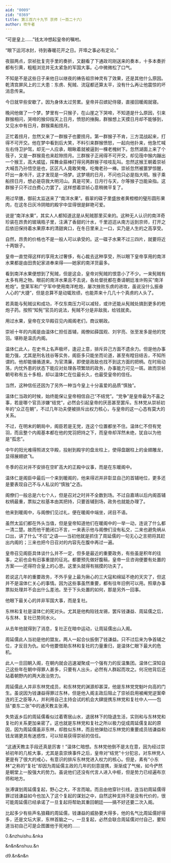 ```yaml
---
aid: "0009"
zid: "0369"
title: 第三百六十九节 京师（一百二十六）
author: 吹牛者
---
```


“可是皇上……”钱太冲想起皇帝的嘱咐。

“眼下运河冰封，待到春暖花开之日。开埠之事必有定论。”

夜鼓两点，崇祯批复完手里的奏折，又翻看了下通政司刚送来的奏本，十多本奏折都有引黄，粗粗浏览并无太紧急的军国大事。心中微微松了口气。

不知是不是这些日子来他日以继夜的祷告祖宗神灵有了效果，还是其他什么原因。乾清宫屏风上的三大患：东虏、髡贼、流寇都还算太平，没有什么再让他震惊的坏消息传来。

今日就早些安歇了。因为身体太过劳累。皇帝并召嫔妃侍寝，直接回暖阁就寝。

晚间他做了一个梦。梦里有一只猴子，在山崖之下哭啼，不知道是什么原因，引来群猴相问，哭啼的猴仰指天上日月，愤怒的捶胸，群猴想上天摸日月却不能够到，又见水中有日月，群猴乘船捞月。

正忙着捞月，忽然又来了一群猴子也要捞月。第一群猴子不肯，三方混战起来，打得不可开交。他在梦中看到后大笑，不料引来群猴愤怒，一起向他扑来，他急忙喊左右侍卫护驾，却无一人应承，眼瞅着就被逼到一棵老槐树下。忽然湖面上来了个筏子，又是一群猴竟也来趁隙捞月。三群猴子正闹得不可开交，却见筏中猴内蹦出一个猴王，高大威猛，挥舞金箍棒打得另两群猴子吱吱乱叫。忽然这猴王朝着崇祯大喊吾乃孙悟空是也，区区凡人竟敢笑俺，吃俺老孙一棒。崇祯忽然被噩梦惊醒，吓出一身冷汗，这才发现是一场梦。这梦境的日月，不问也只必是指大明。猴子乘船捞日月，想必是窃我大明河山。真是可笑，日月行与天，尔等猴子岂能染指。这群猴子只不过白费心力罢了。这样想着崇祯心意稍微平复了。

用过早膳，御前太监送来了“南洋水果”。翡翠的碟子里盛放者黄橙橙的璧形圆形果肉，在这冬日灰冷阴暗的殿宇中显得很是鲜艳可爱。

说是“南洋水果”，其实人人都知道这是从髡贼那里买来的。这种无人认识的南洋奇珍装在昂贵的玻璃瓶子里，注满了香甜的汁水，千里迢迢从南方运到京师，打开之后依旧保持着水果原本的清甜爽口，在冬日里来上一口，实乃是人生的之高享受。

自然，昂贵的价格也不是一般人可以承受的。这一碟子水果不过三四片，就要将近十两银子。

皇帝一直觉得这样的享用太过奢侈，有心裁去这种享受，所以眼下皇帝享用的南洋水果都是由田贵妃家进奉来得――她家的南洋货最多。

看到南洋水果便想到了髡贼，但是这会，皇帝对髡贼的恨意小了不少。一来髡贼有太多有用之物。眼前的南洋水果且不去说，各处督抚都在奏请朝廷准许购买“南洋枪炮”。登莱军和广宁军中使用南洋枪炮，屡次挫败东虏的进攻，虽说没什么振奋人心的“大捷”，但是总算不是动辄败绩，也能弄来十几几十个真虏的人头了。

若真能与髡贼议和成功，不仅东南压力可以减轻，或许还能从髡贼处搞到更多的枪炮子药。按照“知髡”官员的说法，髡贼不分是非敌我，给钱就卖。

用过水果，皇帝在文华殿召见内阁阁老们，商议朝政。

崇祯十年的内阁是由温体仁担任首辅，阁僚如薛国观、刘宇亮、张至发多是他的党羽。堪称是温氏内阁。

温体仁此人，在史书上名声极坏，逢迎上意，排斥异己方面不遗余力。但是他办事能力强，尤其是刑名钱谷等实务，阁臣多只能坐而论道，甚至有瞠目结舌，不知所谓的。他却能循循道来。为官清廉，即使是政敌也找不到这方面的把柄。在时局动荡，内忧外患的状态下能应对处理各项繁琐的政务，办事能力可见一斑。故而崇祯朝号称有五十多相，却以温体仁在位最长久，也最受皇帝的信任。

当然，这种信任还因为了另外一种当今皇上十分喜爱的品质“慎独”。

温体仁当政的时候，始终能保让皇帝相信自己“不结党”。“党争”是皇帝最为不喜之事，若是哪个官员涉嫌“结党”，必然会引起皇帝的厌恶甚至罢斥。东林党从崇祯初年的“众正在朝”，不过几年功夫便被排斥出权力核心，与皇帝的这一心态有莫大的关系。

不过，在明末的朝局中，阁臣若是无党，连这个位置都坐不住。温体仁不但有党羽，而且整个内阁基本都在他的党羽把持之下，而皇帝却浑然未绝，犹自以为他是“孤忠”。

中午的阳光难得照进文华殿，投射到殿宇的盘龙柱上，使得盘踞柱上的金翅雕龙，显得展翅欲飞。

冬季的召对并不安排在空旷高大的正殿中议事，而是在东暖阁中。

温体仁是阁臣中最后一个来到暖阁的，他来得迟并非彰显自己的首辅地位，更多还是要表现自己不与人私议的“慎独”之态。

阁僚们一般总是六七个人，但是召对之时并不全数到场。不过自嘉靖以后内阁首辅权柄最重，票拟之权基本由其把持，只要首辅到场，政务也就能办理了。

他来到暖阁中，与阁僚们见过礼，便在暖阁中端坐，闭目不语。

虽然太监们都在外头当值，但是皇帝知道他们在暖阁中的一举一动，连说了什么都一清二楚。故而他干脆闭口不言，一来表示他与阁僚们没有私交，二来也避免祸从口出，讲了什么“不应”之语――当初他就是抓住了周延儒的一句无心之言把将其赶出内阁的；三来也把今日召对的内容先在腹中再过一遍。

皇帝召见阁臣具体谈什么并不一定，但多是最近的重要政务，有些虽是积年的往事，之前也会有旧事重提的征兆。都要预先做好腹稿，皇帝一旦咨询便要有处置的方案――还得符合皇上的心思。这里头就得有揣摸的功夫了。

若说这几年的重要政务，不外乎皇上最为揪心的三大寇和绵延不绝的天灾了，但这并不是温体仁关心的事情。因为这些事虽然重要，都有往年旧例可以用。照章办事票拟处理并不会出什么差池。至于下头处置的如何，那是另外一回事。

他眼下最关心的并非军国大事，而是复社。

东林和复社是温体仁的死对头。尤其是他构陷钱龙锡，罢斥钱谦益、周延儒之后，与东林、复社已势同水火。

从去年他就得到了消息，复社正在暗中运动，让周延儒出山入阁。

周延儒此人当初是他的盟友。两人一起合伙扳倒了钱谦益。只不过后来为争首辅之位，才反目为仇。如今他要借助东林和复社的力量重归，是温体仁眼下最大的危机。

此人一旦回朝入阁，在朝内就会迅速凝聚成一个强有力的反温集团。温体仁深知自己这些年在朝中得罪人甚多，只要有人出头，必然有人群起而攻之。何况他背后还站着朝野内的两大政治势力。

周延儒此人并非东林党成员，和东林党的渊源却甚深，他是东林党党魁叶向高的门生。虽说因为钱谦益得罪过东林，但是他入阁主政后阻止了崇祯启用被阉党逆案牵连的王之臣等人，并利用自己主持会试的机会大肆提携东林党和复社中人――包括“娄东二张”中的通天教主张溥。

失势返乡后的周延儒看似过着寄居山水，退居林下的隐退生活，实则和与东林党和复社的关系更加亲密了。这也就是东林党和复社之所以极力促成周延儒复起的原因，因为周延儒虽非东林，却胜似东林，而且他弹劾过东林党的重要成员钱谦益和钱龙锡更具有迷惑性，可以轻易获得崇祯的信任。

“这通天教主手段还真是厉害！”温体仁暗想。东林党他倒不是太在意，因为经过崇祯初年的几桩大事，尤其是袁崇焕事件之后，皇帝对“结党”十分犯忌，对东林党人更是有了很大的戒心，有意识的排斥东林党进入权力的核心。但是，素有“小东林”之称的“复社”却因为周延儒主政的几年的刻意提携，渐渐成了气候，如今俨然是朝堂上一股强大的势力。虽说他们还没有代言人进入中枢，但是势力已经遍布京师和地方。

张溥谋划周延儒复起，野心之大，不言而喻。而且由他穿针引线，连当初周延儒得罪过钱谦益如今也加入了这个复起的谋划之中，自然这种支持不是没有代价的，很可能周延儒已经承诺了一旦复起将帮助其重回朝廷――搞不好还要二次入阁。

比起多少有些声名狼藉的周延儒，钱谦益的威胁要大得多，他的名气比周延儒好得多，还是文坛大家，东林首脑之一。一旦复起，必然会联合周延儒对付自己，要知道当初自己可是企图置他于死地的……

0.&nzhuishu.&nka

&n&n&nshuu.&n

d9.&n&n&n

